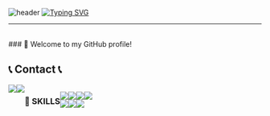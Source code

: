 ![header](https://capsule-render.vercel.app/api?type=waving&color=6994CDEE&text=&animation=twinkling&height=80)
[![Typing SVG](https://readme-typing-svg.demolab.com?font=Alkatra&weight=500&size=45&duration=3500&pause=3&color=6994CDEE&center=false&vCenter=false&multiline=true&repeat=true&width=1000&height=100&lines=Welcome+to+jin-woo+GitHub!👋)](https://git.io/typing-svg)
 
<div align="left">

-------
<br>
### 👋 Welcome to my GitHub profile!

## 📞 Contact 📞
<div style="display:flex; flex-direction:row;">
    <a href="mailto:wlsdn0l6130@gmail.com">
        <img src="https://img.shields.io/badge/Gmail-EA4335?style=for-the-badge&logo=Gmail&logoColor=white"> 
    </a><a href="https://velog.io/@wlsdn090909">
        <img src="https://img.shields.io/badge/Kim-5FCA8B?style=for-the-badge&logo=velog&logoColor=white"/> 
    </a>

### 💪 SKILLS

<img src="https://img.shields.io/badge/typescript-3178C6?style=for-the-badge&logo=typescript&logoColor=white"><img src="https://img.shields.io/badge/javascript-F7DF1E?style=for-the-badge&logo=javascript&logoColor=white"><img src="https://img.shields.io/badge/react-61DAFB?style=for-the-badge&logo=react&logoColor=white"><img src="https://img.shields.io/badge/reactquery-FF4154?style=for-the-badge&logo=reactquery&logoColor=white"></br>
<img src="https://img.shields.io/badge/tailwindcss-06B6D4?style=for-the-badge&logo=tailwindcss&logoColor=white"><img src="https://img.shields.io/badge/pwa-5A0FC8?style=for-the-badge&logo=pwa&logoColor=white"><img src="https://img.shields.io/badge/Redux-764ABC?style=for-the-badge&logo=Redux&logoColor=purple">

<!--
**Kimjinwoo1/Kimjinwoo1** is a ✨ _special_ ✨ repository because its `README.md` (this file) appears on your GitHub profile.

Here are some ideas to get you started:

- 🔭 I’m currently working on ...
- 🌱 I’m currently learning ...
- 👯 I’m looking to collaborate on ...
- 🤔 I’m looking for help with ...
- 💬 Ask me about ...
- 📫 How to reach me: ...
- 😄 Pronouns: ...
- ⚡ Fun fact: ...
-->
